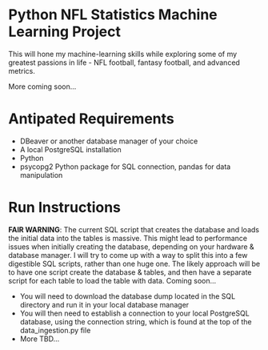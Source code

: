 # Python NFL Statistics Machine Learning Project

This will hone my machine-learning skills while exploring some of my greatest passions in life - NFL football, fantasy football, and advanced metrics.

More coming soon...

# Antipated Requirements
* DBeaver or another database manager of your choice
* A local PostgreSQL installation
* Python
*  psycopg2 Python package for SQL connection, pandas for data manipulation

# Run Instructions
**FAIR WARNING**: The current SQL script that creates the database and loads the initial data into the tables is massive. This might lead to performance issues when initially creating the database, depending on your hardware & database manager. I will try to come up with a way to split this into a few digestible SQL scripts, rather than one huge one. The likely approach will be to have one script create the database & tables, and then have a separate script for each table to load the table with data. Coming soon...
* You will need to download the database dump located in the SQL directory and run it in your local database manager
* You will then need to establish a connection to your local PostgreSQL database, using the connection string, which is found at the top of the data_ingestion.py file
* More TBD...
